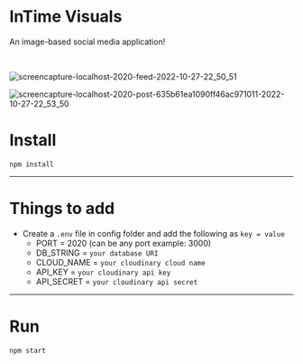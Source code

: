<h1>InTime Visuals</h1>
<p>An image-based social media application!</p>
<br>


![screencapture-localhost-2020-feed-2022-10-27-22_50_51](https://user-images.githubusercontent.com/98185555/198514675-2379b3e7-cd91-4c3e-adf3-8291bd696b8c.png)


![screencapture-localhost-2020-post-635b61ea1090ff46ac971011-2022-10-27-22_53_50](https://user-images.githubusercontent.com/98185555/198514382-eea98e5a-5ea4-4e75-ac2b-45023143c6da.png)






# Install

`npm install`

---

# Things to add

- Create a `.env` file in config folder and add the following as `key = value`
  - PORT = 2020 (can be any port example: 3000)
  - DB_STRING = `your database URI`
  - CLOUD_NAME = `your cloudinary cloud name`
  - API_KEY = `your cloudinary api key`
  - API_SECRET = `your cloudinary api secret`

---

# Run

`npm start`

